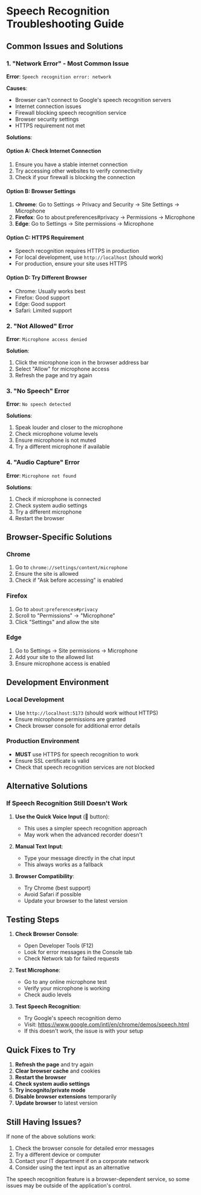 # Speech Recognition Troubleshooting Guide

## Common Issues and Solutions

### 1. "Network Error" - Most Common Issue

**Error**: `Speech recognition error: network`

**Causes**:
- Browser can't connect to Google's speech recognition servers
- Internet connection issues
- Firewall blocking speech recognition service
- Browser security settings
- HTTPS requirement not met

**Solutions**:

#### Option A: Check Internet Connection
1. Ensure you have a stable internet connection
2. Try accessing other websites to verify connectivity
3. Check if your firewall is blocking the connection

#### Option B: Browser Settings
1. **Chrome**: Go to Settings → Privacy and Security → Site Settings → Microphone
2. **Firefox**: Go to about:preferences#privacy → Permissions → Microphone
3. **Edge**: Go to Settings → Site permissions → Microphone

#### Option C: HTTPS Requirement
- Speech recognition requires HTTPS in production
- For local development, use `http://localhost` (should work)
- For production, ensure your site uses HTTPS

#### Option D: Try Different Browser
- Chrome: Usually works best
- Firefox: Good support
- Edge: Good support
- Safari: Limited support

### 2. "Not Allowed" Error

**Error**: `Microphone access denied`

**Solution**:
1. Click the microphone icon in the browser address bar
2. Select "Allow" for microphone access
3. Refresh the page and try again

### 3. "No Speech" Error

**Error**: `No speech detected`

**Solutions**:
1. Speak louder and closer to the microphone
2. Check microphone volume levels
3. Ensure microphone is not muted
4. Try a different microphone if available

### 4. "Audio Capture" Error

**Error**: `Microphone not found`

**Solutions**:
1. Check if microphone is connected
2. Check system audio settings
3. Try a different microphone
4. Restart the browser

## Browser-Specific Solutions

### Chrome
1. Go to `chrome://settings/content/microphone`
2. Ensure the site is allowed
3. Check if "Ask before accessing" is enabled

### Firefox
1. Go to `about:preferences#privacy`
2. Scroll to "Permissions" → "Microphone"
3. Click "Settings" and allow the site

### Edge
1. Go to Settings → Site permissions → Microphone
2. Add your site to the allowed list
3. Ensure microphone access is enabled

## Development Environment

### Local Development
- Use `http://localhost:5173` (should work without HTTPS)
- Ensure microphone permissions are granted
- Check browser console for additional error details

### Production Environment
- **MUST** use HTTPS for speech recognition to work
- Ensure SSL certificate is valid
- Check that speech recognition services are not blocked

## Alternative Solutions

### If Speech Recognition Still Doesn't Work

1. **Use the Quick Voice Input** (🎤 button):
   - This uses a simpler speech recognition approach
   - May work when the advanced recorder doesn't

2. **Manual Text Input**:
   - Type your message directly in the chat input
   - This always works as a fallback

3. **Browser Compatibility**:
   - Try Chrome (best support)
   - Avoid Safari if possible
   - Update your browser to the latest version

## Testing Steps

1. **Check Browser Console**:
   - Open Developer Tools (F12)
   - Look for error messages in the Console tab
   - Check Network tab for failed requests

2. **Test Microphone**:
   - Go to any online microphone test
   - Verify your microphone is working
   - Check audio levels

3. **Test Speech Recognition**:
   - Try Google's speech recognition demo
   - Visit: https://www.google.com/intl/en/chrome/demos/speech.html
   - If this doesn't work, the issue is with your setup

## Quick Fixes to Try

1. **Refresh the page** and try again
2. **Clear browser cache** and cookies
3. **Restart the browser**
4. **Check system audio settings**
5. **Try incognito/private mode**
6. **Disable browser extensions** temporarily
7. **Update browser** to latest version

## Still Having Issues?

If none of the above solutions work:

1. Check the browser console for detailed error messages
2. Try a different device or computer
3. Contact your IT department if on a corporate network
4. Consider using the text input as an alternative

The speech recognition feature is a browser-dependent service, so some issues may be outside of the application's control.
